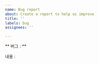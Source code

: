 ```yaml
---
name: Bug report
about: Create a report to help us improve
title: ''
labels: bug
assignees: ''

---
```


** 버그 : **

내용 :
